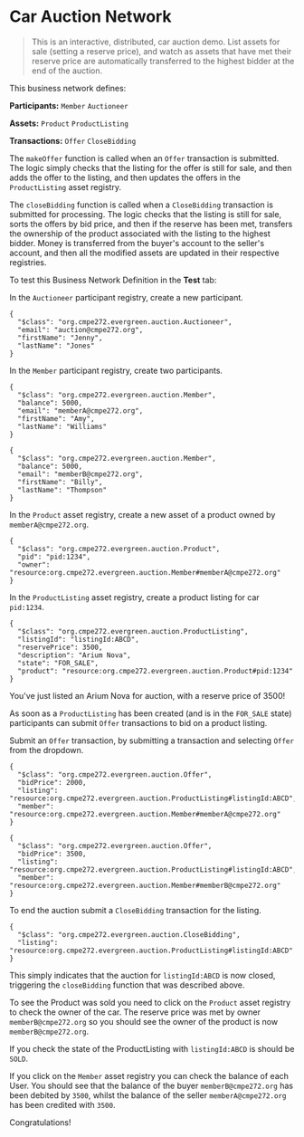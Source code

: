 # Car Auction Network

> This is an interactive, distributed, car auction demo. List assets for sale (setting a reserve price), and watch as assets that have met their reserve price are automatically transferred to the highest bidder at the end of the auction.

This business network defines:

**Participants:**
`Member` `Auctioneer`

**Assets:**
`Product` `ProductListing`

**Transactions:**
`Offer` `CloseBidding`

The `makeOffer` function is called when an `Offer` transaction is submitted. The logic simply checks that the listing for the offer is still for sale, and then adds the offer to the listing, and then updates the offers in the `ProductListing` asset registry.

The `closeBidding` function is called when a `CloseBidding` transaction is submitted for processing. The logic checks that the listing is still for sale, sorts the offers by bid price, and then if the reserve has been met, transfers the ownership of the product associated with the listing to the highest bidder. Money is transferred from the buyer's account to the seller's account, and then all the modified assets are updated in their respective registries.

To test this Business Network Definition in the **Test** tab:

In the `Auctioneer` participant registry, create a new participant.

```
{
  "$class": "org.cmpe272.evergreen.auction.Auctioneer",
  "email": "auction@cmpe272.org",
  "firstName": "Jenny",
  "lastName": "Jones"
}
```

In the `Member` participant registry, create two participants.

```
{
  "$class": "org.cmpe272.evergreen.auction.Member",
  "balance": 5000,
  "email": "memberA@cmpe272.org",
  "firstName": "Amy",
  "lastName": "Williams"
}
```

```
{
  "$class": "org.cmpe272.evergreen.auction.Member",
  "balance": 5000,
  "email": "memberB@cmpe272.org",
  "firstName": "Billy",
  "lastName": "Thompson"
}
```

In the `Product` asset registry, create a new asset of a product owned by `memberA@cmpe272.org`.

```
{
  "$class": "org.cmpe272.evergreen.auction.Product",
  "pid": "pid:1234",
  "owner": "resource:org.cmpe272.evergreen.auction.Member#memberA@cmpe272.org"
}
```

In the `ProductListing` asset registry, create a product listing for car `pid:1234`.

```
{
  "$class": "org.cmpe272.evergreen.auction.ProductListing",
  "listingId": "listingId:ABCD",
  "reservePrice": 3500,
  "description": "Arium Nova",
  "state": "FOR_SALE",
  "product": "resource:org.cmpe272.evergreen.auction.Product#pid:1234"
}
```

You've just listed an Arium Nova for auction, with a reserve price of 3500!

As soon as a `ProductListing` has been created (and is in the `FOR_SALE` state) participants can submit `Offer` transactions to bid on a product listing.

Submit an `Offer` transaction, by submitting a transaction and selecting `Offer` from the dropdown.

```
{
  "$class": "org.cmpe272.evergreen.auction.Offer",
  "bidPrice": 2000,
  "listing": "resource:org.cmpe272.evergreen.auction.ProductListing#listingId:ABCD",
  "member": "resource:org.cmpe272.evergreen.auction.Member#memberA@cmpe272.org"
}
```

```
{
  "$class": "org.cmpe272.evergreen.auction.Offer",
  "bidPrice": 3500,
  "listing": "resource:org.cmpe272.evergreen.auction.ProductListing#listingId:ABCD",
  "member": "resource:org.cmpe272.evergreen.auction.Member#memberB@cmpe272.org"
}
```

To end the auction submit a `CloseBidding` transaction for the listing.

```
{
  "$class": "org.cmpe272.evergreen.auction.CloseBidding",
  "listing": "resource:org.cmpe272.evergreen.auction.ProductListing#listingId:ABCD"
}
```

This simply indicates that the auction for `listingId:ABCD` is now closed, triggering the `closeBidding` function that was described above.

To see the Product was sold you need to click on the `Product` asset registry to check the owner of the car. The reserve price was met by owner `memberB@cmpe272.org` so you should see the owner of the product is now `memberB@cmpe272.org`.

If you check the state of the ProductListing with `listingId:ABCD` is should be `SOLD`.

If you click on the `Member` asset registry you can check the balance of each User. You should see that the balance of the buyer `memberB@cmpe272.org` has been debited by `3500`, whilst the balance of the seller `memberA@cmpe272.org` has been credited with `3500`.

Congratulations!
